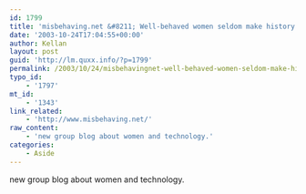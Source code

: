 ```yaml
---
id: 1799
title: 'misbehaving.net &#8211; Well-behaved women seldom make history.'
date: '2003-10-24T17:04:55+00:00'
author: Kellan
layout: post
guid: 'http://lm.quxx.info/?p=1799'
permalink: /2003/10/24/misbehavingnet-well-behaved-women-seldom-make-history/
typo_id:
    - '1797'
mt_id:
    - '1343'
link_related:
    - 'http://www.misbehaving.net/'
raw_content:
    - 'new group blog about women and technology.'
categories:
    - Aside
---
```


new group blog about women and technology.